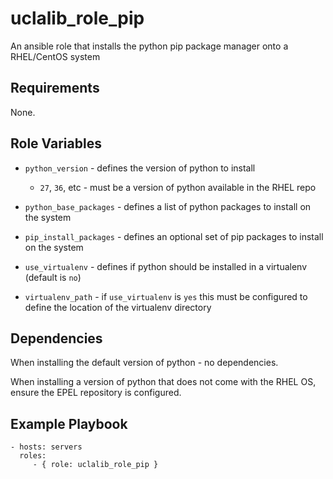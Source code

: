 uclalib_role_pip
=========

An ansible role that installs the python pip package manager onto a RHEL/CentOS system

Requirements
------------

None.

Role Variables
--------------

* `python_version` - defines the version of python to install
    * `27`, `36`, etc - must be a version of python available in the RHEL repo

* `python_base_packages` - defines a list of python packages to install on the system

* `pip_install_packages` - defines an optional set of pip packages to install on the system

* `use_virtualenv` - defines if python should be installed in a virtualenv (default is `no`)

* `virtualenv_path` - if `use_virtualenv` is `yes` this must be configured to define the location of the virtualenv directory

Dependencies
------------

When installing the default version of python - no dependencies.

When installing a version of python that does not come with the RHEL OS, ensure the EPEL repository is configured.

Example Playbook
----------------

    - hosts: servers
      roles:
         - { role: uclalib_role_pip }
